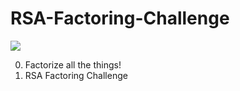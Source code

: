 # RSA-Factoring-Challenge
![](https://external-preview.redd.it/9my3H5zRI1CViXaS5e8dWOdFdtesnjNX2QDfbc-pI1s.jpg?width=640&crop=smart&auto=webp&s=8cf39e57985a8f271359977be6a986b15db348a1)

0. Factorize all the things!
1. RSA Factoring Challenge 
